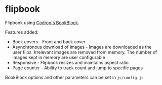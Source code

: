 # flipbook

Flipbook using [Codrop's BookBlock](https://github.com/codrops/BookBlock).

Features added:
 - Book covers - Front and back cover
 - Asynchronous download of images - Images are downloaded as the user flips. Irrelevant images are removed from memory. The number of images kept in memory are user configurable
 - Responsive - Flipbook resizes and maintains aspect ratio
 - Page counter - Ability to track count and jump to specific pages
 
 BookBlock options and other parameters can be set in ```js/config.js```
